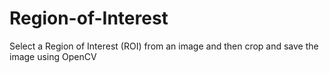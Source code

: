 # Region-of-Interest
Select a Region of Interest (ROI) from an image and then crop and save the image using OpenCV

